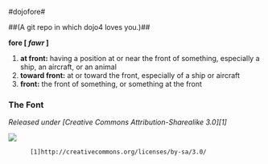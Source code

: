 #dojofore#

##(A git repo in which dojo4 loves you.)##

**fore [ _fawr_ ]**

1. **at front:** having a position at or near the front of something, especially a ship, an aircraft, or an animal
1. **toward front:** at or toward the front, especially of a ship or aircraft
1. **front:** the front of something, or something at the front

### The Font ###

_Released under [Creative Commons Attribution-Sharealike 3.0][1]_

<img src="/dojo4/dojofore/raw/master/the_font/the_font.png" />
          
          [1]http://creativecommons.org/licenses/by-sa/3.0/
